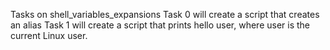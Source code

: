 Tasks on shell_variables_expansions
Task 0 will create a script that creates an alias
Task 1 will create a script that prints hello user, where user is the current Linux user.